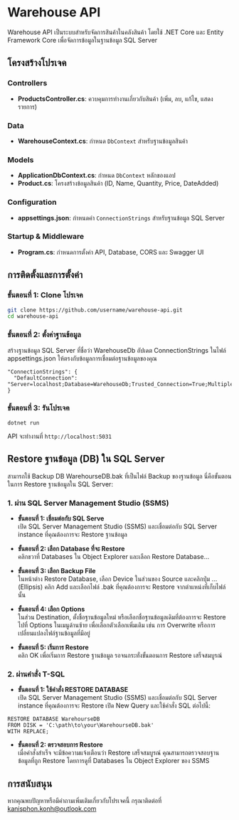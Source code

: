# Warehouse API

Warehouse API เป็นระบบสำหรับจัดการสินค้าในคลังสินค้า โดยใช้ .NET Core และ Entity Framework Core เพื่อจัดการข้อมูลในฐานข้อมูล SQL Server

## โครงสร้างโปรเจค

### Controllers
- **ProductsController.cs**: ควบคุมการทำงานเกี่ยวกับสินค้า (เพิ่ม, ลบ, แก้ไข, แสดงรายการ)

### Data
- **WarehouseContext.cs**: กำหนด `DbContext` สำหรับฐานข้อมูลสินค้า

### Models
- **ApplicationDbContext.cs**: กำหนด `DbContext` หลักของแอป
- **Product.cs**: โครงสร้างข้อมูลสินค้า (ID, Name, Quantity, Price, DateAdded)

### Configuration
- **appsettings.json**: กำหนดค่า `ConnectionStrings` สำหรับฐานข้อมูล SQL Server

### Startup & Middleware
- **Program.cs**: กำหนดการตั้งค่า API, Database, CORS และ Swagger UI

## การติดตั้งและการตั้งค่า

### ขั้นตอนที่ 1: Clone โปรเจค

```bash
git clone https://github.com/username/warehouse-api.git
cd warehouse-api
```

### ขั้นตอนที่ 2: ตั้งค่าฐานข้อมูล
สร้างฐานข้อมูล SQL Server ที่ชื่อว่า WarehouseDb
อัปเดต ConnectionStrings ในไฟล์ appsettings.json ให้ตรงกับข้อมูลการเชื่อมต่อฐานข้อมูลของคุณ
```
"ConnectionStrings": {
  "DefaultConnection": "Server=localhost;Database=WarehouseDb;Trusted_Connection=True;MultipleActiveResultSets=true"
}
```

### ขั้นตอนที่ 3: รันโปรเจค
```
dotnet run
```
API จะทำงานที่ `http://localhost:5031`


## Restore ฐานข้อมูล (DB) ใน SQL Server
สามารถใช้ Backup DB WarehourseDB.bak ที่เป็นไฟล์ Backup ของฐานข้อมูล
นี่คือขั้นตอนในการ Restore ฐานข้อมูลใน SQL Server:
### 1. ผ่าน SQL Server Management Studio (SSMS)
- **ขั้นตอนที่ 1: เชื่อมต่อกับ SQL Serve**<br/>
เปิด SQL Server Management Studio (SSMS) และเชื่อมต่อกับ SQL Server instance ที่คุณต้องการจะ Restore ฐานข้อมูล

- **ขั้นตอนที่ 2: เลือก Database ที่จะ Restore**<br/>
คลิกขวาที่ Databases ใน Object Explorer และเลือก Restore Database...

- **ขั้นตอนที่ 3: เลือก Backup File**<br/>
ในหน้าต่าง Restore Database, เลือก Device ในส่วนของ Source และคลิกปุ่ม ... (Ellipsis)
คลิก Add และเลือกไฟล์ .bak ที่คุณต้องการจะ Restore จากตำแหน่งที่เก็บไฟล์นั้น

- **ขั้นตอนที่ 4: เลือก Options**<br/>
ในส่วน Destination, ตั้งชื่อฐานข้อมูลใหม่ หรือเลือกชื่อฐานข้อมูลเดิมที่ต้องการจะ Restore
ไปที่ Options ในเมนูด้านซ้าย เพื่อเลือกตัวเลือกเพิ่มเติม เช่น การ Overwrite หรือการเปลี่ยนแปลงไฟล์ฐานข้อมูลที่มีอยู่

- **ขั้นตอนที่ 5: เริ่มการ Restore**<br/>
คลิก OK เพื่อเริ่มการ Restore ฐานข้อมูล
รอจนกระทั่งขั้นตอนการ Restore เสร็จสมบูรณ์

### 2. ผ่านคำสั่ง T-SQL
- **ขั้นตอนที่ 1: ใช้คำสั่ง RESTORE DATABASE**<br/>
เปิด SQL Server Management Studio (SSMS) และเชื่อมต่อกับ SQL Server instance ที่คุณต้องการจะ Restore
เปิด New Query และใช้คำสั่ง SQL ต่อไปนี้:
```
RESTORE DATABASE WarehourseDB
FROM DISK = 'C:\path\to\your\WarehourseDB.bak'
WITH REPLACE;
```

- **ขั้นตอนที่ 2: ตรวจสอบการ Restore**<br/>
เมื่อคำสั่งสำเร็จ จะมีข้อความแจ้งเตือนว่า Restore เสร็จสมบูรณ์
คุณสามารถตรวจสอบฐานข้อมูลที่ถูก Restore โดยการดูที่ Databases ใน Object Explorer ของ SSMS

## การสนับสนุน
หากคุณพบปัญหาหรือมีคำถามเพิ่มเติมเกี่ยวกับโปรเจคนี้ กรุณาติดต่อที่ kanisphon.konh@outlook.com

